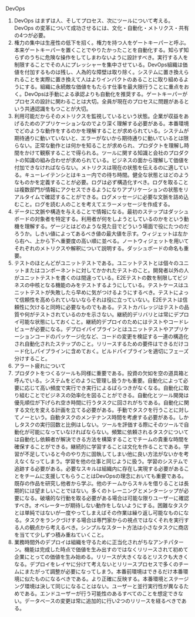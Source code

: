 DevOps


1. DevOps はまずは人、そしてプロセス、次にツールについて考える。DevOps の変革について成功させるには、文化・自動化・メトリクス・共有の4つが必要。
2. 権力の集中は生産性の低下を招く。権力を持つ人をゲートキーパーと呼ぶ。本来ゲートキーパーを置くことでやりたかったことを自動化する。知らず知らずのうちに危険な操作をしてしまわないように設計すべき。実行する人を制限することでその人にプレッシャーを集中させている。DevOps組織は価値を付加するものは残し、人為的な障壁は取り除く。システムに置き換えられることを実際に置き換えて人はよりインパクトのあることに取り組めるようにする。組織に永続敵な価値をもたらす仕事を最大限行うことに重点をおく。DevOpsは手動による承認よりも自動化を推奨する。ゲートキーパーがプロセスの設計に関わることは大切。全員が現在のプロセスに問題があるという共通認識をもつことが大切。
3. 利用可能だからそのメトリクスを監視しているという状態。企業が収益をあげるためのアプリケーションなのでより深く理解する必要がある。本番環境でどのような動作をするのかを理解することが求められている。システムが期待通りに動いていないと、エラーがないから期待通りに動いているとは限らない。正常な動作とは何かを知ることが求められ、プロダクトを理解し時間をかけて観察することで得られる。ツールに関する知識と会社のプロダクトの知識の組み合わせが求められている。ビジネスの面から理解して価値を付加できなければならない。メトリクスは現在の状態を伝えるのに適している。キューレイテンシとはキュー内での待ち時間。健全な状態とはどのようなものかを定義することが必要。ログは必ず構造化すべき。ログを取ることは複数部門が情報にアクセスできるようになりアプリケーションの状態をリアルタイムで確認することができる。ログメッセージに必要な文脈を詰め込むこと。ログを読む人のことを考えてエラーメッセージを作成する。
4. データに文脈や構造を与えることで情報になる。最初のステップはダッシュボードの対象者を特定する。利用者が何をしようとしているのかをという動機を理解する。ゲージとはどのような見た目でどういう場面で役にたつのだろうか。しきい値によってあるべき値の最大値を示す。ウィジェットは左から右へ、上から下へ重要度の高い順に並べる。ノートウィジェットを用いてそれぞれのメトリクスや解釈について説明する。ダッシュボードの命名も重要。
5. テストのほとんどがユニットテストである。ユニットテストとは個々のユニットまたはコンポーネントに対してかかれたテストのこと。開発者以外の人がユニットテストを書くのは間違っている。E2Eテストの数を制限してビジネスの中核となる機能のみをテストするようにしている。テストケースはユニットテストが失敗したら早めに気がつけるようにするべき。テストによって信頼性を高められていないならそれは役に立っていない。E2Eテストは信頼性に欠けると同時に必要なものでもある。テストカバレッジはテストの品質や何がテストされているのかを示さない。継続的デリバリとは常にデプロイ可能な状態にしておくこと。継続的デプロイのためにはテストやコードレビューが必要になる。デプロイパイプラインとはユニットテストやアプリケーションコードのパッケージ化など、コードの変更を検証する一連の構造化され自動化されたステップのこと。リリースするための要件はできるだけコード化しパイプラインに含めておく。ビルドパイプラインを適切にフェーズ分けすること。
6. アラート疲れについて
7. プロダクトをつくるツールも同様に重要である。投資の欠如を空の道具箱と呼んでいる。システムをどのように管理し扱うかも重要。自動化によって必要に応じて高い頻度で実行でき実行によるばらつきがなくなる。自動化に取り組むことでビジネスの効率化を図ることができる。自動化とツール開発は優先順位が下げられ空き時間に行うタスクに回されがちである。自動化に関する文化を変える計画を立てる必要がある。手動でタスクを行うことに対してノーという。自動タスクのメンテナンス時間を考慮する必要がある。しかしタスクの実行回数と比例はしない。ツールを評価する際にそのツールで自動化が可能になっていなければならない。頻繁に依頼されるタスクについては自動化し依頼者が解決できる方法を構築することでチームの貴重な時間を確保することができる。継続的に学習することは文化を作ることである。学習が不足していると今のやり方に固執してしまい他に良い方法がないかを考えなくなってしまう。学習を他の仕事と同じように扱う。学習のシステムで追跡する必要がある。必要なスキルは組織内に存在し実現する必要があることをチームに支援してもらうことはDevOpsの理念においても重要である。既存の作品を研究し他者から学ぶ。他のチームからスキルを借りることは長期的には望ましいことではない。多くのトレーニングとメンターシップが必要になる。破壊的な行動を取る必要がある場合は可能な限りユーザーに確認すべき。オペレーターが期待しない動作をしないようにする。困難なタスクとは単純ではないが一度やってしまえばその作業は繰り返し可能なものになる。タスクをランクづけする場合は専門家からの視点ではなくそれを実行する人の観点から考えるべき。シンプルなスタート方法は小さなタスクに商店を当てて少しずつ積み重ねていくこと。
8. 業務時間外のデプロイは組織を守るために正当化されがちなアンチパターン。機能は完成した時点で価値を生み出すのではなくリリースされて初めて企業にとっての価値を生み始める。リリースが大きくなるとリスクも大きくなる。デプロイをレイヤに分けて考えないとリリースプロセスで多くのチームにまたがって調整が必要になってしまう。本番前環境はできるだけ本番環境に似たものになるべきである。より正確に反映する。本番環境とステージング環境は決して同じになることはない。ユーザーと並行実行性が異なるためである。エンドユーザーが行う可能性のあるすべてのことを想定できない。データベースの変更は常に追加的に行い2つのリリースを経るべきである。
